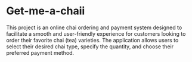 # Get-me-a-chaii
 This project is an online chai ordering and payment system designed to facilitate a smooth and user-friendly experience for customers looking to order their favorite chai (tea) varieties. The application allows users to select their desired chai type, specify the quantity, and choose their preferred payment method.
